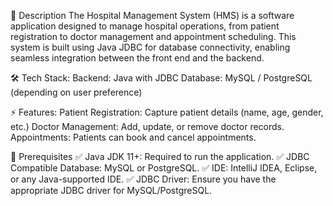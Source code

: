 🌟 Description
The Hospital Management System (HMS) is a software application designed to manage hospital operations, 
from patient registration to doctor management and appointment scheduling. 
This system is built using Java JDBC for database connectivity, enabling seamless integration between the front end and the backend.

🛠 Tech Stack:
Backend: Java with JDBC
Database: MySQL / PostgreSQL (depending on user preference)

⚡ Features:
Patient Registration: Capture patient details (name, age, gender, etc.)
Doctor Management: Add, update, or remove doctor records.
Appointments: Patients can book and cancel appointments.

📌 Prerequisites
✅ Java JDK 11+: Required to run the application.
✅ JDBC Compatible Database: MySQL or PostgreSQL.
✅ IDE: IntelliJ IDEA, Eclipse, or any Java-supported IDE.
✅ JDBC Driver: Ensure you have the appropriate JDBC driver for MySQL/PostgreSQL.
